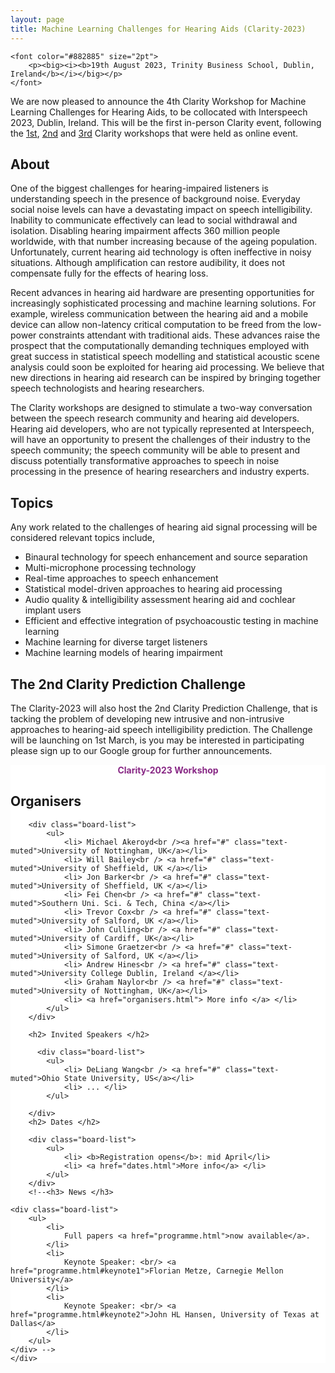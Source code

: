 ```yaml
---
layout: page
title: Machine Learning Challenges for Hearing Aids (Clarity-2023)
---
```


<div class="row">

<div class="col-md-9">

    <font color="#882885" size="2pt">
        <p><big><i><b>19th August 2023, Trinity Business School, Dublin, Ireland</b></i></big></p>
    </font>

<!--<a href="https://us02web.zoom.us/webinar/register/WN_pvhHQdLLToOIcpLbciPyXg" target="_blank">
      <button class="btn btn-primary">Click here to register me for the Clarity 2023 Workshop!</button>
    </a> -->

We are now pleased to announce the 4th Clarity Workshop for Machine Learning Challenges for Hearing Aids, to be collocated with Interspeech 2023, Dublin, Ireland. This will be the first in-person Clarity event, following the <a href="https://claritychallenge.org/clarity2021-workshop/">1st</a>, <a href="https://claritychallenge.org/clarity2021-workshop/">2nd</a> and <a href="https://claritychallenge.org/clarity2021-workshop/">3rd</a> Clarity workshops that were held as online event.

<h2>About</h2>

<p>One of the biggest challenges for hearing-impaired listeners is understanding speech in the presence of background noise. Everyday social noise levels can have a devastating impact on speech intelligibility. Inability to communicate effectively can lead to social withdrawal and isolation. Disabling hearing impairment affects 360 million people worldwide, with that number increasing because of the ageing population. Unfortunately, current hearing aid technology is often ineffective in noisy situations. Although amplification can restore audibility, it does not compensate fully for the effects of hearing loss.</p>

<p>Recent advances in hearing aid hardware are presenting opportunities for increasingly sophisticated processing and machine learning solutions. For example, wireless communication between the hearing aid and a mobile device can allow non-latency critical computation to be freed from the low-power constraints attendant with traditional aids. These advances raise the prospect that the computationally demanding techniques employed with great success in statistical speech modelling and statistical acoustic scene analysis could soon be exploited for hearing aid processing. We believe that new directions in hearing aid research can be inspired by bringing together speech technologists and hearing researchers.</p>

<p>The Clarity workshops are designed to stimulate a two-way conversation between the speech research community and hearing aid developers. Hearing aid developers, who are not typically represented at Interspeech, will have an opportunity to present the challenges of their industry to the speech community; the speech community will be able to present and discuss potentially transformative approaches to speech in noise processing in the presence of hearing researchers and industry experts.</p>

<h2>Topics</h2>

<p>Any work related to the challenges of hearing aid signal processing will be considered relevant topics include,</p>

<ul>
<li>Binaural technology for speech enhancement and source separation</li>
<li>Multi-microphone processing technology</li>
<li>Real-time approaches to speech enhancement</li>
<li>Statistical model-driven approaches to hearing aid processing</li>
<li>Audio quality & intelligibility assessment hearing aid and cochlear implant users</li>
<li>Efficient and effective integration of psychoacoustic testing in machine learning</li>
<li>Machine learning for diverse target listeners</li>
<li>Machine learning models of hearing impairment</li>
</ul>

<h2>The 2nd Clarity Prediction Challenge</h2>

<p>
The Clarity-2023 will also host the 2nd Clarity Prediction Challenge, that is tacking the problem of developing new intrusive and non-intrusive approaches to hearing-aid speech intelligibility prediction. The Challenge will be launching on 1st March, is you may be interested in participating please sign up to our Google group for further announcements.
</p>

</div>

<div class="col-md-3" style="background:#FFF; margin:0px 0px 0px 0px">
    <div class="box">
        <center>
            <font color="#882885"><b>Clarity-2023 Workshop</b></font>
        </center>
        <!-- <center><i>Virtual Workshop</i></center> -->
        <h2>Organisers</h2>

        <div class="board-list">
            <ul>
                <li> Michael Akeroyd<br /><a href="#" class="text-muted">University of Nottingham, UK</a></li>
                <li> Will Bailey<br /> <a href="#" class="text-muted">University of Sheffield, UK </a></li>
                <li> Jon Barker<br /> <a href="#" class="text-muted">University of Sheffield, UK </a></li>
                <li> Fei Chen<br /> <a href="#" class="text-muted">Southern Uni. Sci. & Tech, China </a></li>
                <li> Trevor Cox<br /> <a href="#" class="text-muted">University of Salford, UK </a></li>
                <li> John Culling<br /> <a href="#" class="text-muted">University of Cardiff, UK</a></li>
                <li> Simone Graetzer<br /> <a href="#" class="text-muted">University of Salford, UK </a></li>
                <li> Andrew Hines<br /> <a href="#" class="text-muted">University College Dublin, Ireland </a></li>
                <li> Graham Naylor<br /> <a href="#" class="text-muted">University of Nottingham, UK</a></li>
                <li> <a href="organisers.html"> More info </a> </li>
            </ul>
        </div>

        <h2> Invited Speakers </h2>

          <div class="board-list">
            <ul>
                <li> DeLiang Wang<br /> <a href="#" class="text-muted">Ohio State University, US</a></li>
                <li> ... </li>
            </ul>
            
        </div>
        <h2> Dates </h2>

        <div class="board-list">
            <ul>
                <li> <b>Registration opens</b>: mid April</li>
                <li> <a href="dates.html">More info</a> </li>
            </ul>
        </div>
        <!--<h3> News </h3>

    <div class="board-list">
        <ul>
            <li>
                Full papers <a href="programme.html">now available</a>.
            </li>
            <li>
                Keynote Speaker: <br/> <a href="programme.html#keynote1">Florian Metze, Carnegie Mellon University</a>
            </li>
            <li>
                Keynote Speaker: <br/> <a href="programme.html#keynote2">John HL Hansen, University of Texas at Dallas</a>
            </li>
        </ul>
    </div> -->
    </div>

</div>

</div>
